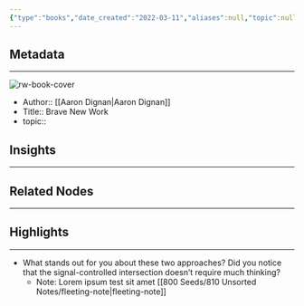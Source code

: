 ```yaml
---
{"type":"books","date_created":"2022-03-11","aliases":null,"topic":null,"url":null,"layout":null,"banner":null,"dg-publish":true,"tags":null,"permalink":"/300-biblio/100-books/brave-new-work/","dgPassFrontmatter":true,"created":"2023-10-20T12:44:16.000-05:00","updated":"2023-10-20T12:44:16.000-05:00"}
---
```


## Metadata
---
![rw-book-cover](https://is5-ssl.mzstatic.com/image/thumb/Publication128/v4/79/10/ee/7910eeb5-e84d-a68d-8b8a-5dfce6b86408/9780525536215.jpg/1400x0w.jpg)
- Author:: [[Aaron Dignan\|Aaron Dignan]]
- Title:: Brave New Work
- topic::  



## Insights
---
## Related Nodes
---

## Highlights 
---
- What stands out for you about these two approaches? Did you notice that the signal-controlled intersection doesn’t require much thinking?
    - Note: Lorem ipsum test sit amet [[800 Seeds/810 Unsorted Notes/fleeting-note\|fleeting-note]]
